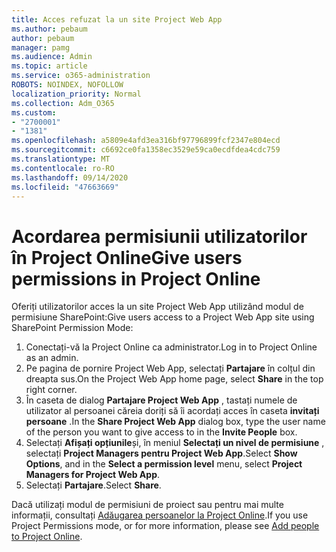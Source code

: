 ```yaml
---
title: Acces refuzat la un site Project Web App
ms.author: pebaum
author: pebaum
manager: pamg
ms.audience: Admin
ms.topic: article
ms.service: o365-administration
ROBOTS: NOINDEX, NOFOLLOW
localization_priority: Normal
ms.collection: Adm_O365
ms.custom:
- "2700001"
- "1381"
ms.openlocfilehash: a5809e4afd3ea316bf97796899fcf2347e804ecd
ms.sourcegitcommit: c6692ce0fa1358ec3529e59ca0ecdfdea4cdc759
ms.translationtype: MT
ms.contentlocale: ro-RO
ms.lasthandoff: 09/14/2020
ms.locfileid: "47663669"
---
```

# <a name="give-users-permissions-in-project-online"></a><span data-ttu-id="302bc-102">Acordarea permisiunii utilizatorilor în Project Online</span><span class="sxs-lookup"><span data-stu-id="302bc-102">Give users permissions in Project Online</span></span>

<span data-ttu-id="302bc-103">Oferiți utilizatorilor acces la un site Project Web App utilizând modul de permisiune SharePoint:</span><span class="sxs-lookup"><span data-stu-id="302bc-103">Give users access to a Project Web App site using SharePoint Permission Mode:</span></span>

1. <span data-ttu-id="302bc-104">Conectați-vă la Project Online ca administrator.</span><span class="sxs-lookup"><span data-stu-id="302bc-104">Log in to Project Online as an admin.</span></span>
2. <span data-ttu-id="302bc-105">Pe pagina de pornire Project Web App, selectați **Partajare** în colțul din dreapta sus.</span><span class="sxs-lookup"><span data-stu-id="302bc-105">On the Project Web App home page, select **Share** in the top right corner.</span></span>
3. <span data-ttu-id="302bc-106">În caseta de dialog **Partajare Project Web App** , tastați numele de utilizator al persoanei căreia doriți să îi acordați acces în caseta **invitați persoane** .</span><span class="sxs-lookup"><span data-stu-id="302bc-106">In the **Share Project Web App** dialog box, type the user name of the person you want to give access to in the **Invite People** box.</span></span>
4. <span data-ttu-id="302bc-107">Selectați **Afișați opțiunile**și, în meniul **Selectați un nivel de permisiune** , selectați **Project Managers pentru Project Web App**.</span><span class="sxs-lookup"><span data-stu-id="302bc-107">Select **Show Options**, and in the **Select a permission level** menu, select **Project Managers for Project Web App**.</span></span>
5. <span data-ttu-id="302bc-108">Selectați **Partajare**.</span><span class="sxs-lookup"><span data-stu-id="302bc-108">Select **Share**.</span></span>

<span data-ttu-id="302bc-109">Dacă utilizați modul de permisiuni de proiect sau pentru mai multe informații, consultați [Adăugarea persoanelor la Project Online](https://docs.microsoft.com/projectonline/step-2-add-people-to-project-online).</span><span class="sxs-lookup"><span data-stu-id="302bc-109">If you use Project Permissions mode, or for more information, please see [Add people to Project Online](https://docs.microsoft.com/projectonline/step-2-add-people-to-project-online).</span></span>
